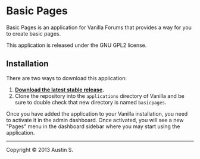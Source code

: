 # Basic Pages

Basic Pages is an application for Vanilla Forums that provides a way for you to create basic pages.

This application is released under the GNU GPL2 license.

## Installation

There are two ways to download this application:

1. **[Download the latest stable release](http://vanillaforums.org/get/basicpages-application).**
2. Clone the repository into the `applications` directory of Vanilla and be sure to double check that new directory is named `basicpages`.

Once you have added the application to your Vanilla installation, you need to activate it in the admin dashboard. Once activated, you will see a new "Pages" menu in the dashboard sidebar where you may start using the application.

------------------------------
Copyright © 2013 Austin S.